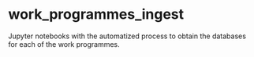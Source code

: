 # work_programmes_ingest
Jupyter notebooks with the automatized process to obtain the databases for each of the work programmes.
